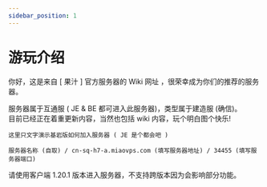 ```yaml
---
sidebar_position: 1
---
```


# 游玩介绍

你好，这是来自 [ 果汁 ] 官方服务器的 Wiki 网址 ，很荣幸成为你们的推荐的服务器。

服务器属于互通服 ( JE & BE 都可进入此服务器)，类型属于建造服 (确信)。  
目前已经正在着重更新内容，当然也包括 wiki 内容，玩个明白图个快乐!

    这里只文字演示基岩版如何加入服务器 ( JE 是个都会吧 )

	服务器名称 (自取) / cn-sq-h7-a.miaovps.com (填写服务器地址) / 34455 (填写服务器端口)

请使用客户端 1.20.1 版本进入服务器，不支持跨版本因为会影响部分功能。




